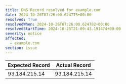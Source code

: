 ```yaml
---
title: DNS Record resolved for example.com
date: 2024-10-26T07:26:00.624775+00:00
resolved: True
resolvedWhen: 2024-10-26T07:26:00.624782+00:00
resolvedStartTime: 2024-10-25T21:09:43.191474+00:00
severity: notice
affected:
  - example.com
section: issue
---
```


| Expected Record  | Actual Record  |
|------------------|----------------|
| 93.184.215.14 | 93.184.215.14 |
